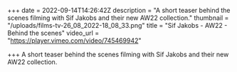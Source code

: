 +++
date = 2022-09-14T14:26:42Z
description = "A short teaser behind the scenes filming with Sif Jakobs and their new AW22 collection."
thumbnail = "/uploads/films-tv-26_08_2022-18_08_33.png"
title = "Sif Jakobs - AW22 - Behind the scenes"
video_url = "https://player.vimeo.com/video/745469942"

+++
A short teaser behind the scenes filming with Sif Jakobs and their new AW22 collection.